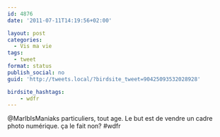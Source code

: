 ```yaml
---
id: 4876
date: '2011-07-11T14:19:56+02:00'

layout: post
categories:
  - Vis ma vie
tags:
  - tweet
format: status
publish_social: no
guid: 'http://tweets.local/?birdsite_tweet=90425093532028928'

birdsite_hashtags:
    - wdfr
---
```


@MarlbIsManiaks particuliers, tout age. Le but est de vendre un cadre photo numérique. ça le fait non? #wdfr